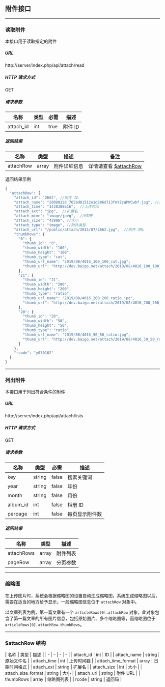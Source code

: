 ## 附件接口

----------

### 读取附件

本接口用于读取指定的附件

##### URL

http://server/index.php/api/attach/read

##### HTTP 请求方式

GET

##### 请求参数

| 名称 | 类型 | 必需 | 描述 |
| - | - | - | - |
| attach_id | int | true | 附件 ID |

##### 返回结果

| 名称 | 类型 | 描述 | 备注 |
| - | - | - | - |
| attachRow | array | 附件详细信息 | 详情请查看 [$attachRow](#attachRow) |

返回结果示例

``` javascript
{
  "attachRow": {
    "attach_id": "2662", //附件 ID
    "attach_name": "20080228_765bd81512e1d286d713fnYZzWPWCwbf.jpg", //原始文件名
    "attach_time": "1438308616",  //上传时间
    "attach_ext": "jpg",  //扩展名
    "attach_mime": "image/jpeg",  //MIME
    "attach_size": "42996", //大小
    "attach_type": "image", //附件类型
    "attach_url": "/public/attach/2015/07/2662.jpg",  //附件 URL
    "thumbRows": {
      "0": {
        "thumb_id": "0",
        "thumb_width": "100",
        "thumb_height": "100",
        "thumb_type": "cut",
        "thumb_url_name": "2019/08/4016_100_100_cut.jpg",
        "thumb_url": "http://dev.baigo.net/attach/2019/08/4016_100_100_cut.jpg"
      },
      "21": {
        "thumb_id": "21",
        "thumb_width": "200",
        "thumb_height": "200",
        "thumb_type": "ratio",
        "thumb_url_name": "2019/08/4016_200_200_ratio.jpg",
        "thumb_url": "http://dev.baigo.net/attach/2019/08/4016_200_200_ratio.jpg"
      },
      "20": {
        "thumb_id": "20",
        "thumb_width": "50",
        "thumb_height": "50",
        "thumb_type": "ratio",
        "thumb_url_name": "2019/08/4016_50_50_ratio.jpg",
        "thumb_url": "http://dev.baigo.net/attach/2019/08/4016_50_50_ratio.jpg"
      }
    },
    "rcode": "y070102"
  }
}
```

----------

<span id="lists"></span>

### 列出附件

本接口用于列出符合条件的附件

##### URL

http://server/index.php/api/attach/lists

##### HTTP 请求方式

GET

##### 请求参数

| 名称 | 类型 | 必需 | 描述 |
| - | - | - | - |
| key | string | false | 搜索关键词 |
| year | string | false | 年份 |
| month | string | false | 月份 |
| album_id | int | false | 相册 ID |
| perpage | int | false | 每页显示附件数 |

##### 返回结果

| 名称 | 类型 | 描述 |
| - | - | - |
| attachRows | array | 附件列表 | 详情请查看 [读取附件](#read) |
| pageRow | array | 分页参数 | 详情请查看 [分页](pagination.md) |

----------

### 缩略图

在上传图片时，系统会根据缩略图的设置自动生成缩略图，系统生成缩略图以后，需要在适当的地方给予显示，一般缩略图信息位于 `attachRow` 对象中。

以文章列表为例，第一篇文章有一个 `articleRows[0].attachRow` 对象，此对象包含了第一篇文章的所有图片信息，包括原始图片、多个缩略图等，而缩略图位于 `articleRows[0].attachRow.thumbRows`。

----------

<span id="attachRow"></span>

### $attachRow 结构

| 名称 | 类型 | 描述 |
| - | - | - | - |
| attach_id | int | ID |
| attach_name | string | 原始文件名 |
| attach_time | int | 上传时间戳 |
| attach_time_format | array | 日期时间格式 |
| attach_ext | string | 扩展名 |
| attach_size | int | 大小 |
| attach_size_format | string | 大小 |
| attach_url | string | 附件 URL |
| thumbRows | array | 缩略图列表 |
| rcode | string | 返回码 |
